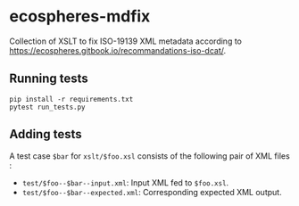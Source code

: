 # ecospheres-mdfix

Collection of XSLT to fix ISO-19139 XML metadata according to https://ecospheres.gitbook.io/recommandations-iso-dcat/.


## Running tests

```
pip install -r requirements.txt
pytest run_tests.py
```

## Adding tests

A test case `$bar` for `xslt/$foo.xsl` consists of the following pair of XML files :
- `test/$foo--$bar--input.xml`: Input XML fed to `$foo.xsl`. 
- `test/$foo--$bar--expected.xml`: Corresponding expected XML output.

